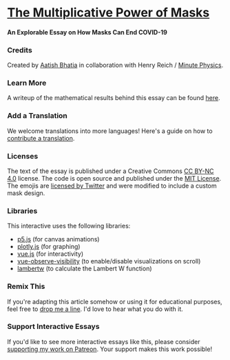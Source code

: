 # [The Multiplicative Power of Masks](https://aatishb.com/maskmath/)
#### An Explorable Essay on How Masks Can End COVID-19

### Credits
Created by [Aatish Bhatia](https://aatishb.com/) in collaboration with Henry Reich / [Minute Physics](http://www.youtube.com/minutephysics).

### Learn More
A writeup of the mathematical results behind this essay can be found [here](https://github.com/aatishb/maskmath/blob/master/model/mathmodel.ipynb).

### Add a Translation
We welcome translations into more languages! Here's a guide on how to [contribute a translation](https://github.com/aatishb/maskmath/issues/4).

### Licenses
The text of the essay is published under a Creative Commons [CC BY-NC 4.0](https://creativecommons.org/licenses/by-nc/4.0/) license. The code is open source and published under the [MIT License](https://github.com/aatishb/maskmath/blob/master/LICENSE). The emojis are [licensed by Twitter](https://twemoji.twitter.com/) and were modified to include a custom mask design. 

### Libraries
This interactive uses the following libraries:
- [p5.js](https://p5js.org/) (for canvas animations)
- [plotly.js](https://plotly.com/javascript/) (for graphing)
- [vue.js](https://vuejs.org/) (for interactivity)
- [vue-observe-visibility](https://github.com/Akryum/vue-observe-visibility) (to enable/disable visualizations on scroll)
- [lambertw](https://github.com/protobi/lambertw) (to calculate the Lambert W function)

### Remix This

If you're adapting this article somehow or using it for educational purposes, feel free to [drop me a line](https://aatishb.com/). I'd love to hear what you do with it.

### Support Interactive Essays

If you'd like to see more interactive essays like this, please consider [supporting my work on Patreon](https://www.patreon.com/aatishb). Your support makes this work possible!
